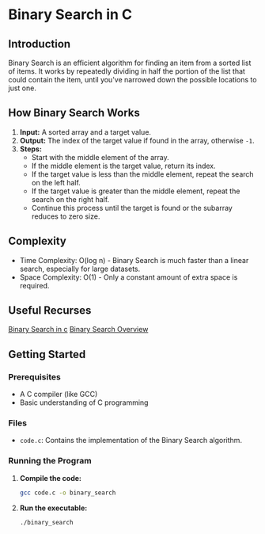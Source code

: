 # Binary Search in C

## Introduction

Binary Search is an efficient algorithm for finding an item from a sorted list of items. It works by repeatedly dividing in half the portion of the list that could contain the item, until you've narrowed down the possible locations to just one.

## How Binary Search Works

1. **Input:** A sorted array and a target value.
2. **Output:** The index of the target value if found in the array, otherwise `-1`.
3. **Steps:**
    - Start with the middle element of the array.
    - If the middle element is the target value, return its index.
    - If the target value is less than the middle element, repeat the search on the left half.
    - If the target value is greater than the middle element, repeat the search on the right half.
    - Continue this process until the target is found or the subarray reduces to zero size.

## Complexity
- Time Complexity: O(log n) - Binary Search is much faster than a linear search, especially for large datasets.
- Space Complexity: O(1) - Only a constant amount of extra space is required.

## Useful Recurses

[Binary Search in c](https://www.youtube.com/watch?v=Uuyv88Tn9iU)
[Binary Search Overview](https://www.youtube.com/watch?v=fDKIpRe8GW4)

## Getting Started

### Prerequisites

- A C compiler (like GCC)
- Basic understanding of C programming

### Files

- `code.c`: Contains the implementation of the Binary Search algorithm.

### Running the Program

1. **Compile the code:**
    ```bash
    gcc code.c -o binary_search
    ```
2. **Run the executable:**
    ```bash
    ./binary_search
    ```